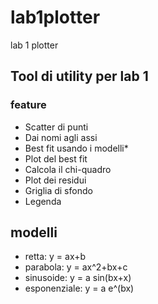 # lab1plotter
lab 1 plotter

## Tool di utility per lab 1
### feature
- Scatter di punti
- Dai nomi agli assi
- Best fit usando i modelli*
- Plot del best fit
- Calcola il chi-quadro
- Plot dei residui
- Griglia di sfondo
- Legenda

## modelli
- retta: y = ax+b
- parabola: y = ax^2+bx+c
- sinusoide: y = a sin(bx+x)
- esponenziale: y = a e^(bx)
